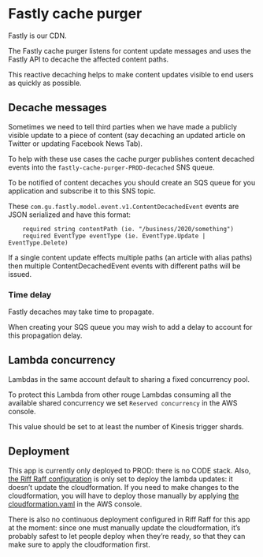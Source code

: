 # Fastly cache purger

Fastly is our CDN. 

The Fastly cache purger listens for content update messages and uses the Fastly API to decache the affected content paths.

This reactive decaching helps to make content updates visible to end users as quickly as possible.


## Decache messages

Sometimes we need to tell third parties when we have made a publicly visible update to a piece of content
(say decaching an updated article on Twitter or updating Facebook News Tab).

To help with these use cases the cache purger publishes content decached events into the ```fastly-cache-purger-PROD-decached``` SNS queue.

To be notified of content decaches you should create an SQS queue for you application and subscribe it to this SNS topic.

These ```com.gu.fastly.model.event.v1.ContentDecachedEvent``` events are JSON serialized and have this format:

```
    required string contentPath (ie. "/business/2020/something")
    required EventType eventType (ie. EventType.Update | EventType.Delete)
```


If a single content update effects multiple paths (an article with alias paths) then multiple ContentDecachedEvent events 
with different paths will be issued.


### Time delay

Fastly decaches may take time to propagate. 

When creating your SQS queue you may wish to add a delay to account for this propagation delay.


## Lambda concurrency

Lambdas in the same account default to sharing a fixed concurrency pool.

To protect this Lambda from other rouge Lambdas consuming all the available shared concurrency we  set `Reserved concurrency` in the AWS console.

This value should be set to at least the number of Kinesis trigger shards.

## Deployment

This app is currently only deployed to PROD: there is no CODE stack. Also, [the Riff Raff configuration](./riff-raff.yaml) is only set to deploy the lambda updates: it doesn’t update the cloudformation. If you need to make changes to the cloudformation, you will have to deploy those manually by applying [the cloudformation.yaml](./cloudformation.yaml) in the AWS console.

There is also no continuous deployment configured in Riff Raff for this app at the moment: since one must manually update the cloudformation, it’s probably safest to let people deploy when they’re ready, so that they can make sure to apply the cloudformation first.
